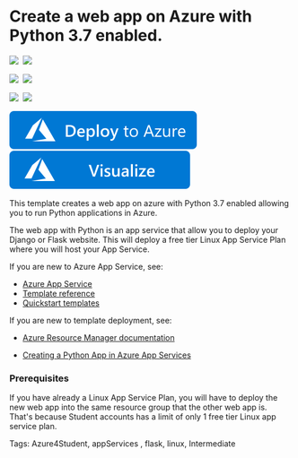 # Create a web app on Azure with Python 3.7 enabled.

<IMG SRC="https://azurequickstartsservice.blob.core.windows.net/badges/201-web-app-python/PublicLastTestDate.svg" />&nbsp;
<IMG SRC="https://azurequickstartsservice.blob.core.windows.net/badges/201-web-app-python/PublicDeployment.svg" />&nbsp;

<IMG SRC="https://azurequickstartsservice.blob.core.windows.net/badges/201-web-app-python/FairfaxLastTestDate.svg" />&nbsp;
<IMG SRC="https://azurequickstartsservice.blob.core.windows.net/badges/201-web-app-python/FairfaxDeployment.svg" />&nbsp;

<IMG SRC="https://azurequickstartsservice.blob.core.windows.net/badges/201-web-app-python/BestPracticeResult.svg" />&nbsp;
<IMG SRC="https://azurequickstartsservice.blob.core.windows.net/badges/201-web-app-python/CredScanResult.svg" />&nbsp;

<a href="https://portal.azure.com/#create/Microsoft.Template/uri/https%3A%2F%2Fraw.githubusercontent.com%2FAzure%2Fazure-quickstart-templates%2Fmaster%2F201-web-app-python%2Fazuredeploy.json" target="_blank">
<img src="https://raw.githubusercontent.com/Azure/azure-quickstart-templates/master/1-CONTRIBUTION-GUIDE/images/deploytoazure.svg?sanitize=true"/>
</a>
<a href="http://armviz.io/#/?load=https%3A%2F%2Fraw.githubusercontent.com%2FAzure%2Fazure-quickstart-templates%2Fmaster%2F201-web-app-python%2Fazuredeploy.json" target="_blank">
<img src="https://raw.githubusercontent.com/Azure/azure-quickstart-templates/master/1-CONTRIBUTION-GUIDE/images/visualizebutton.svg?sanitize=true"/>
</a>

This template creates a web app on azure with Python 3.7 enabled allowing you to run Python applications in Azure. 

The web app with Python is an app service that allow you to deploy your Django or Flask website. This will deploy a free tier Linux App Service Plan where you will host your App Service.

If you are new to Azure App Service, see:

- [Azure App Service](https://azure.microsoft.com/services/app-service/web/)
- [Template reference](https://docs.microsoft.com/azure/templates/microsoft.web/allversions)
- [Quickstart templates](https://azure.microsoft.com/resources/templates/?resourceType=Microsoft.Compute&pageNumber=1&sort=Popular&term=web+apps)

If you are new to template deployment, see:

- [Azure Resource Manager documentation](https://docs.microsoft.com/azure/azure-resource-manager/)

- [Creating a Python App in Azure App Services](https://docs.microsoft.com/azure/app-service/containers/quickstart-python?tabs=bash)

### Prerequisites

If you have already a Linux App Service Plan, you will have to deploy the new web app into the same resource group that the other web app is. That's because Student accounts has a limit of only 1 free tier Linux app service plan.

Tags: Azure4Student, appServices , flask, linux, Intermediate